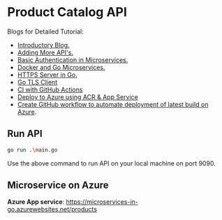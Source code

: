 # Product Catalog API

Blogs for Detailed Tutorial:

* <a href="https://learnai1.home.blog/2021/03/15/microservices-in-go/">Introductory Blog.</a> 
* <a href="https://learnai1.home.blog/2021/03/18/microservices-in-go-part-2/">Adding More API's.</a>
* <a href="https://learnai1.home.blog/2021/06/27/authentication-in-go-microservices/">Basic Authentication in Microservices.</a>
* <a href="https://learnai1.home.blog/2021/07/08/microservices-in-go-part-iv-docker-and-go-microservices/">Docker and Go Microservices.</a>
* <a href="https://learnai1.home.blog/2021/08/05/https-server-in-go/">HTTPS Server in Go.</a>
* <a href="https://learnai1.home.blog/2021/11/27/microservices-in-go-part-vi-go-client-to-https-server/">Go TLS Client</a>
* <a href="https://learnai1.home.blog/2022/01/13/microservices-in-go-part-vii-ci-using-github-actions/">CI with GitHub Actions</a>
* <a href="https://learnai1.home.blog/2022/02/20/microservices-in-go-part-viii-deploy-to-azure-using-acr-app-service/">Deploy to Azure using ACR & App Service</a>
* <a href="https://learnai1.home.blog/2022/02/28/part-ix-push-to-acr-using-github-actions/">Create GitHub workflow to automate deployment of latest build on Azure</a>.

## Run API

``` bash
go run .\main.go
```

Use the above command to run API on your local machine on port 9090.

## Microservice on Azure

<b>Azure App service</b>: https://microservices-in-go.azurewebsites.net/products
